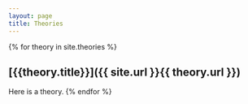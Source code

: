 ```yaml
---
layout: page
title: Theories
---
```


{% for theory in site.theories %}
## [{{theory.title}}]({{ site.url }}{{ theory.url }})
Here is a theory.
{% endfor %}